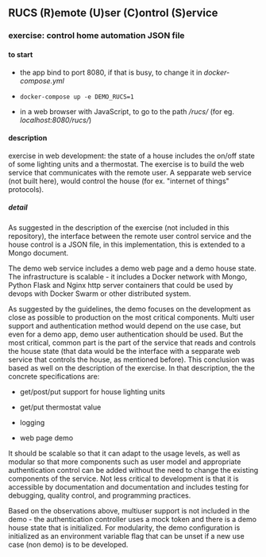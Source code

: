 ## RUCS (R)emote (U)ser (C)ontrol (S)ervice

### exercise: control home automation JSON file

#### to start

- the app bind to port 8080, if that is busy, to
change it in _docker-compose.yml_

- `docker-compose up -e DEMO_RUCS=1`

- in a web browser with JavaScript, to go to the
path _/rucs/_ (for eg. _localhost:8080/rucs/_)

#### description

exercise in web development: the state of a house
includes the on/off state of some lighting units and a
thermostat. The exercise is to build the web
service that communicates with the remote user.
A sepparate web service (not built here),
would control the house (for ex. "internet of
things" protocols).

##### detail

As suggested in the description of the exercise
(not included in this repository), the interface between the
remote user control service
and the house control is a JSON file,
in this implementation, this is extended to a
Mongo document.

The demo web service includes a demo web page
and a demo house state. The infrastructure is
scalable - it includes a Docker
network with Mongo, Python Flask and Nginx
http server containers that could be used
by devops with Docker Swarm or other distributed
system.

As suggested by the guidelines, the demo focuses on
the development as close as possible to production
on the most critical components. Multi user support
and authentication method would depend on
the use case, but even for a demo app, demo user
authentication
should be used. But the most critical, common part
is the part of the service that reads and controls
the house state (that data would be the interface with
a sepparate web service that controls the house,
as mentioned before). This conclusion was based as well
on the description of the exercise. In that description,
the the concrete specifications are:

- get/post/put support
for house lighting units

- get/put thermostat value

- logging

- web page demo

It should be scalable so that
it can adapt to the usage levels, as well as modular
so that more components such as user model and
appropriate authentication control can be added
without the need to change the existing components
of the service. Not less critical to development
is that it is accessible by documentation and
documentation and includes testing for debugging,
quality control, and programming practices.

Based on the observations above, 
multiuser support is not included in the demo -
the authentication controller uses
a mock token and there is a demo house state that is
initialized. For modularity, the demo configuration
is initialized as an environment variable flag that
can be unset if a new use case (non demo) is to
be developed.
